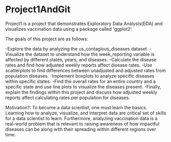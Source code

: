 # Project1AndGit

Project1 is a project that demonstrates Exploratory Data Analysis(EDA) and visualizes vaccination data using a package called 'ggplot2'.

The goals of this project are as follows:

-Explore the data by analyzing the us_contagious_diseases dataset.
-Visualize the dataset to understand how the week_reporting variable is affected by different states, years, and diseases.
-Calculate the disease rates and find how adjusted weekly reports affect disease rates.
-Use scatterplots to find differences between unadjusted and adjusted rates from population diseases.
-Implement boxplots to analyze specific diseases within specific states.
-Find the overall rates for an entire country and a specific state and use line plots to visualize the diseases present.
-Finally, explain the findings within this project and discuss how adjusted weekly reports affect calculating rates per population for diseases.

Motivation?:
To become a data scientist, one must learn the basics. Learning how to analyze, visualize, and interpret data are critical set of skills for a data scientist to learn.
Furthermore, analyzing vaccination data is a real-world problem that is relevant to raising awareness of how impactful diseases can be along with their spreading within different regions over time.

